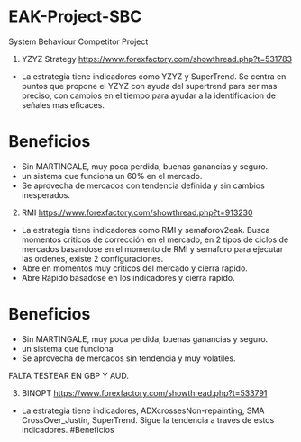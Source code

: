 # EAK-Project-SBC
System Behaviour Competitor Project
1. YZYZ Strategy
https://www.forexfactory.com/showthread.php?t=531783
- La estrategia tiene indicadores como YZYZ y SuperTrend.
Se centra en puntos que propone el YZYZ con ayuda del supertrend para ser mas preciso,
con cambios en el tiempo para ayudar a la identificacion de señales mas eficaces.
# Beneficios
- Sin MARTINGALE, muy poca perdida, buenas ganancias y seguro.
- un sistema que funciona un 60% en el mercado.
- Se aprovecha de mercados con tendencia definida y sin cambios inesperados.
2. RMI
https://www.forexfactory.com/showthread.php?t=913230
- La estrategia tiene indicadores como RMI y semaforov2eak.
Busca momentos criticos de corrección en el mercado, en 2 tipos de ciclos de mercados
basandose en el momento de RMI y semaforo para ejecutar las ordenes, existe 2 configuraciones.
- Abre en momentos muy criticos del mercado y cierra rapido.
- Abre Rápido basadose en los indicadores y cierra rapido.
# Beneficios
- Sin MARTINGALE, muy poca perdida, buenas ganancias y seguro.
- un sistema que funciona
- Se aprovecha de mercados sin tendencia y muy volatiles.

FALTA TESTEAR EN GBP Y AUD.

3. BINOPT
https://www.forexfactory.com/showthread.php?t=533791
- La estrategia tiene indicadores, ADXcrossesNon-repainting, SMA CrossOver_Justin, SuperTrend.
Sigue la tendencia a traves de estos indicadores.
#Beneficios

